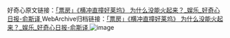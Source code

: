好奇心原文链接：[「票房」《横冲直撞好莱坞》 为什么没能火起来？_娱乐_好奇心日报-俞斯译 ](https://www.qdaily.com/articles/11415.html)
WebArchive归档链接：[「票房」《横冲直撞好莱坞》 为什么没能火起来？_娱乐_好奇心日报-俞斯译 ](http://web.archive.org/web/20160630034708/http://www.qdaily.com/articles/11415.html)
![image](http://ww3.sinaimg.cn/large/007d5XDply1g3whaqrbgij30u04boqv5)